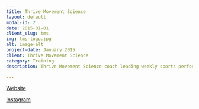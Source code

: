 ```yaml
---
title: Thrive Movement Science
layout: default
modal-id: 2
date: 2015-01-01
client_slug: tms
img: tms-logo.jpg
alt: image-alt
project-date: January 2015
client: Thrive Movement Science
category: Training
description: Thrive Movement Science coach leading weekly sports performance classes and personal training sessions

---
```


[Website](http://thrivemovement.fit/)

[Instagram](http://iconosquare.com/thrivemovementscience)

